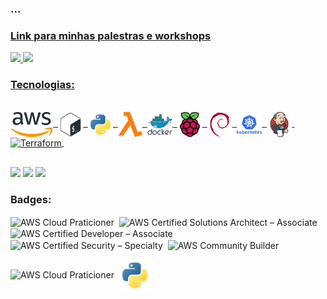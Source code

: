 <h3>...</h3>
<h3> <a href="https://github.com/crypto-br/talks">Link para minhas palestras e workshops</a></h3>
 <div>
  <a href="https://github.com/crypto-br">
  <img height="180em" src="https://github-readme-stats.vercel.app/api?username=crypto-br&show_icons=true&theme=dark&include_all_commits=true&count_private=true"/>
  <img height="180em" src="https://github-readme-stats.vercel.app/api/top-langs/?username=crypto-br&layout=compact&langs_count=7&theme=dark"/>
</div>
 <h3>Tecnologias:</h3> 
<div style="display: inline_block"><br>
  <img align="center" alt="AWS" height="40" width="auto" src="img/aws-2.svg">&nbsp;
  <img align="center" alt="Crypto-Linux" height="40" width="auto" src="https://raw.githubusercontent.com/devicons/devicon/master/icons/bash/bash-original.svg">&nbsp;
  <img align="center" alt="Pythoh" height="40" width="auto" src="https://raw.githubusercontent.com/devicons/devicon/master/icons/python/python-original.svg">&nbsp;
  <img align="center" alt="AWS Lambda" height="40" width="auto" src="img/aws-lambda-1.svg">&nbsp;
  <img align="center" alt="Crypto-Docker" height="40" width="auto"" src="https://raw.githubusercontent.com/devicons/devicon/master/icons/docker/docker-original-wordmark.svg">&nbsp;
  <img align="center" alt="Crypto-Rasp" height="40" width="auto" src="https://raw.githubusercontent.com/devicons/devicon/master/icons/raspberrypi/raspberrypi-original.svg">&nbsp;
  <img align="center" alt="Debian" height="40" width="auto" src="https://raw.githubusercontent.com/devicons/devicon/master/icons/debian/debian-original.svg">&nbsp;
  <img align="center" alt="KB8" height="40" width="auto" src="https://raw.githubusercontent.com/devicons/devicon/master/icons/kubernetes/kubernetes-plain-wordmark.svg">&nbsp;
  <img align="center" alt="KB8" height="40" width="auto" src="https://raw.githubusercontent.com/devicons/devicon/master/icons/jenkins/jenkins-original.svg">&nbsp;
  <img align="center" alt="Terraform" height="40" width="auto" src="https://w7.pngwing.com/pngs/274/556/png-transparent-hashicorp-terraform-logo-business-glassdoor-business-angle-service-rectangle.png">&nbsp;
</div>

  ##
 
<div> 
  <a href="https://instagram.com/luizmachadoaws" target="_blank"><img src="https://img.shields.io/badge/-Instagram-%23E4405F?style=for-the-badge&logo=instagram&logoColor=white" target="_blank"></a>
 <a href="https://discord.gg/aUpJEG7gmU" target="_blank"><img src="https://img.shields.io/badge/Discord-7289DA?style=for-the-badge&logo=discord&logoColor=white" target="_blank"></a> 
  <a href="https://www.linkedin.com/in/luizmachadoaws" target="_blank"><img src="https://img.shields.io/badge/-LinkedIn-%230077B5?style=for-the-badge&logo=linkedin&logoColor=white" target="_blank"></a> 
  
  
 

<h3>Badges:</h3> 
<img align="center" alt="AWS Cloud Praticioner" height="50" width="50" src="https://images.credly.com/size/340x340/images/00634f82-b07f-4bbd-a6bb-53de397fc3a6/image.png">&nbsp;
<img align="center" alt="AWS Certified Solutions Architect – Associate" height="50" width="50" src="https://images.credly.com/size/340x340/images/0e284c3f-5164-4b21-8660-0d84737941bc/image.png">&nbsp;
<img align="center" alt="AWS Certified Developer – Associate" height="50" width="50" src="https://images.credly.com/size/340x340/images/b9feab85-1a43-4f6c-99a5-631b88d5461b/image.png">&nbsp;
<img align="center" alt="AWS Certified Security – Specialty" height="50" width="50" src="https://images.credly.com/size/340x340/images/53acdae5-d69f-4dda-b650-d02ed7a50dd7/image.png">&nbsp;
<img align="center" alt="AWS Community Builder" height="50" width="50" src="https://dev-to-uploads.s3.amazonaws.com/uploads/organization/profile_image/2794/88da75b6-aadd-4ea1-8083-ae2dfca8be94.png">&nbsp;

<img align="center" alt="AWS Cloud Praticioner" height="50" width="50" src="https://images.credly.com/size/340x340/images/82e6c305-31ca-4ea2-a82a-87deca12092e/CertiProf-Logo-Kanban_Foundations-KIKF.png">&nbsp;
<img align="center" alt="Pythoh" height="50" width="50" src="https://raw.githubusercontent.com/devicons/devicon/master/icons/python/python-original.svg">&nbsp;



</div>
<br></br>

